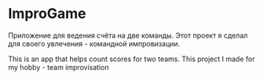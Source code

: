 # ImproGame

Приложение для ведения счёта на две команды. Этот проект я сделал для своего увлечения - командной импровизации.

This is an app that helps count scores for two teams. This project I made for my hobby - team improvisation
